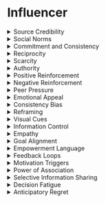 

# Influencer

<details>
<summary>Source Credibility</summary>

- The perceived trustworthiness and expertise of the person or entity delivering a message.

- Exploiting source credibility can manipulate individuals by associating the manipulator with credible sources or experts, enhancing trust and receptivity to the manipulator's message or requests.

- Source credibility can guide manipulation strategies.

</details>

<details>
<summary>Social Norms</summary>

- Shared expectations and behaviors within a group or society that influence individual actions.

- Leveraging social norms can manipulate individuals by framing the manipulator's desired behavior or message as aligning with accepted norms, encouraging compliance and reducing resistance.

- Social norms can guide manipulation efforts.

</details>

<details>
<summary>Commitment and Consistency</summary>

- The tendency for individuals to align their actions with their prior commitments or stated beliefs.

- Exploiting commitment and consistency can manipulate individuals by getting them to make small commitments or take initial steps toward an agreement, increasing their likelihood of following through with larger commitments that benefit the manipulator.

- Commitment and consistency can guide manipulation strategies.

</details>

<details>
<summary>Reciprocity</summary>

- The social norm that encourages individuals to respond favorably when others provide benefits or assistance.

- Leveraging the reciprocity principle can manipulate individuals by offering favors or assistance, creating a sense of obligation and making them more likely to reciprocate in a way that benefits the manipulator.

- Reciprocity can guide manipulation efforts.

</details>

<details>
<summary>Scarcity</summary>

- The perceived value of an item or opportunity when it is perceived as rare or in limited supply.

- Exploiting scarcity can manipulate individuals by presenting options or opportunities as rare or limited, creating a sense of urgency and increasing their willingness to act or comply.

- Scarcity can guide manipulation strategies.

</details>

<details>
<summary>Authority</summary>

- The inclination to obey or follow the instructions of perceived authorities or experts.

- Leveraging authority can manipulate individuals by presenting information or requests with perceived authority figures or expert endorsements to influence their compliance and decisions.

- Authority can guide manipulation efforts.

</details>

<details>
<summary>Positive Reinforcement</summary>

- Providing positive feedback or rewards for desired behaviors or actions.

- Exploiting positive reinforcement can manipulate individuals by reinforcing their desirable behaviors or responses, encouraging them to continue in a way that benefits the manipulator.

- Positive reinforcement can guide manipulation strategies.

</details>

<details>
<summary>Negative Reinforcement</summary>

- Removing or avoiding negative consequences for desired behaviors or actions.

- Leveraging negative reinforcement can manipulate individuals by reducing or eliminating negative consequences in exchange for compliance with the manipulator's requests or agenda.

- Negative reinforcement can guide manipulation efforts.

</details>

<details>
<summary>Peer Pressure</summary>

- Influence exerted by one's peers or social group to conform to their behaviors or opinions.

- Exploiting peer pressure can manipulate individuals by framing the manipulator's desired behavior or message as the choice of the majority, encouraging compliance to fit in or avoid social consequences.

- Peer pressure can guide manipulation strategies.

</details>

<details>
<summary>Emotional Appeal</summary>

- Using emotions strategically to influence the other person's decisions or actions.

- Leveraging emotional appeals can manipulate individuals by evoking specific emotions that align with the manipulator's objectives, making them more receptive to persuasion and compliance.

- Emotional appeals can guide manipulation efforts.

</details>

<details>
<summary>Consistency Bias</summary>

- The tendency to interpret new information in a way that supports one's existing beliefs or commitments.

- Exploiting consistency bias can manipulate individuals by framing information or requests in a way that aligns with their existing beliefs or commitments, making them more likely to accept and comply.

- Consistency bias can guide manipulation strategies.

</details>

<details>
<summary>Reframing</summary>

- Presenting information or choices in a different way to alter their perception or impact.

- Leveraging reframing can manipulate individuals by presenting the manipulator's message or request in a way that changes the perspective or perceived value, increasing receptivity and compliance.

- Reframing can guide manipulation efforts.

</details>

<details>
<summary>Visual Cues</summary>

- The use of visual elements, such as images or symbols, to convey information or trigger specific emotions.

- Exploiting visual cues can manipulate individuals by using images or symbols that evoke emotions or associations beneficial to the manipulator's message, influencing their perceptions and responses.

- Visual cues can guide manipulation strategies.

</details>

<details>
<summary>Information Control</summary>

- Managing the flow and timing of information to influence perceptions and decisions.

- Leveraging information control can manipulate individuals by selectively sharing information or controlling its timing to shape their understanding and influence their choices during conversations.

- Information control can guide manipulation efforts.

</details>

<details>
<summary>Empathy</summary>

- The ability to understand and share the feelings of another person.

- Exploiting empathy can manipulate individuals by demonstrating understanding and emotional connection, increasing their openness to the manipulator's influence and suggestions.

- Empathy can guide manipulation strategies.

</details>

<details>
<summary>Goal Alignment</summary>

- Identifying and highlighting shared goals or objectives during conversations.

- Exploiting goal alignment can manipulate individuals by emphasizing common interests and objectives, making them more inclined to cooperate and support the manipulator's agenda.

- Goal alignment can guide manipulation strategies.

</details>

<details>
<summary>Empowerment Language</summary>

- Using language that empowers and motivates the other person to take action or make decisions.

- Leveraging empowerment language can manipulate individuals by inspiring them to take actions that benefit the manipulator's goals, creating a sense of personal agency and responsibility.

- Empowerment language can guide manipulation efforts.

</details>

<details>
<summary>Feedback Loops</summary>

- Using feedback mechanisms to reinforce or adjust behaviors or beliefs.

- Exploiting feedback loops can manipulate individuals by providing feedback that encourages or discourages certain actions or attitudes, guiding them toward desired behaviors aligned with the manipulator's goals.

- Feedback loops can guide manipulation strategies.

</details>

<details>
<summary>Motivation Triggers</summary>

- Identifying and activating the underlying motives or desires that drive individuals' actions.

- Exploiting motivation triggers can manipulate individuals by aligning manipulative efforts with their core motivations, making them more receptive to influence as it resonates with their deepest desires.

- Motivation triggers can guide manipulation strategies.

</details>

<details>
<summary>Power of Association</summary>

- Creating associations between the manipulator's message or proposal and positive emotions, values, or beliefs held by the individual.

- Exploiting the power of association can manipulate individuals by linking the manipulator's ideas or requests to concepts or emotions that resonate with the individual, making them more receptive to the message.

- The power of association can guide manipulation strategies.

</details>

<details>
<summary>Selective Information Sharing</summary>

- Deliberately sharing or withholding information to control the narrative and influence others' perceptions or decisions.

- Leveraging selective information sharing can manipulate individuals by presenting information that shapes their understanding and guides their decisions in the desired direction during conversations.

- Selective information sharing can guide manipulation efforts.

</details>

<details>
<summary>Decision Fatigue</summary>

- The deteriorating quality of decisions made by an individual after a long session of decision making.

- Exploiting decision fatigue can manipulate individuals by timing manipulative efforts when they are mentally fatigued, making them more susceptible to suggestion and less likely to resist.

- Decision fatigue can guide manipulation strategies.

</details>

<details>
<summary>Anticipatory Regret</summary>

- The feeling of regret that individuals experience when they anticipate missing out on an opportunity.

- Leveraging anticipatory regret can manipulate individuals by framing the manipulator's proposal as a unique opportunity they would regret passing up, increasing their motivation to act or comply.

- Anticipatory regret can guide manipulation efforts.

</details>
